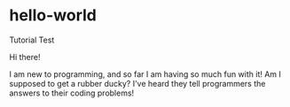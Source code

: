# hello-world
Tutorial Test

Hi there!

I am new to programming, and so far I am having so much fun with it! Am I supposed to get a rubber ducky? I've heard they tell programmers the answers to their coding problems!

